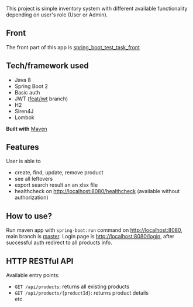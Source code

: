 This project is simple inventory system with different available functionality depending on user's role (User or Admin).

## Front

The front part of this app is [spring_boot_test_task_front](https://github.com/annaazizova/spring_boot_test_task_front)

## Tech/framework used

<ul>
  <li>Java 8</li>
  <li>Spring Boot 2</li>
  <li>Basic auth</li>
  <li>JWT (<a href="https://github.com/annaazizova/spring_boot_test_task_back/tree/feat/jwt">feat/jwt</a> branch)</li>
  <li>H2</li>
  <li>Siren4J</li>
  <li>Lombok</li>
</ul>

**Built with**
[Maven](https://maven.apache.org/)

## Features

User is able to
<ul>
  <li>create, find, update, remove product</li>
  <li>see all leftovers</li>
  <li>export search result an an xlsx file</li>
  <li>healthcheck on <a href="http://localhost:8080/healthcheck">http://localhost:8080/healthcheck</a> (available without authorization)</li>
</ul>

## How to use?

Run maven app with `spring-boot:run` command on [http://localhost:8080](http://localhost:8080), main branch is [master](https://github.com/annaazizova/spring_boot_test_task_back). Login page is [http://localhost:8080/login](http://localhost:8080/login), after successful auth redirect to all products info.

## HTTP RESTful API
Available entry points:
<ul>
  <li>
    <code>GET /api/products</code>: returns all existing products
  </li>
  <li>
    <code>GET /api/products/{productId}</code>: returns product details
  </li>
  etc
</ul>
